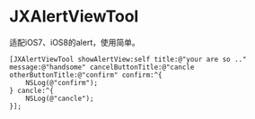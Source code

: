 # JXAlertViewTool
适配iOS7、iOS8的alert，使用简单。

    [JXAlertViewTool showAlertView:self title:@"your are so .." message:@"handsome" cancelButtonTitle:@"cancle otherButtonTitle:@"confirm" confirm:^{ 
        NSLog(@"confirm");
    } cancle:^{
        NSLog(@"cancle");
    }];
